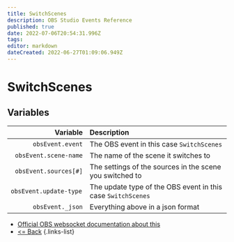 ```yaml
---
title: SwitchScenes
description: OBS Studio Events Reference
published: true
date: 2022-07-06T20:54:31.996Z
tags:
editor: markdown
dateCreated: 2022-06-27T01:09:06.949Z
---
```


# SwitchScenes

## Variables

| Variable | Description |
|---------:|:------------|
| `obsEvent.event` | The OBS event in this case `SwitchScenes`
| `obsEvent.scene-name` | The name of the scene it switches to
| `obsEvent.sources[#]` | The settings of the sources in the scene you switched to
| `obsEvent.update-type	` | The update type of the OBS event in this case `SwitchScenes`
| `obsEvent._json` | Everything above in a json format
* [Official OBS websocket documentation about this](https://github.com/obsproject/obs-websocket/blob/4.x-current/docs/generated/protocol.md#switchscenes)
* [<= Back](/en/Broadcasters/OBS/Events)
{.links-list}